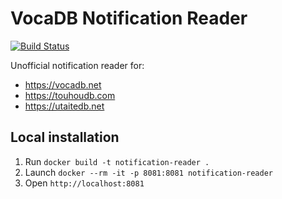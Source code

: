 # VocaDB Notification Reader
[![Build Status](https://travis-ci.com/sanyarnd/vocadb-notification-reader.svg?branch=master)](https://travis-ci.com/sanyarnd/vocadb-notification-reader)

Unofficial notification reader for:
* https://vocadb.net
* https://touhoudb.com
* https://utaitedb.net

## Local installation
1. Run `docker build -t notification-reader .`
2. Launch `docker --rm -it -p 8081:8081 notification-reader`
3. Open `http://localhost:8081`
